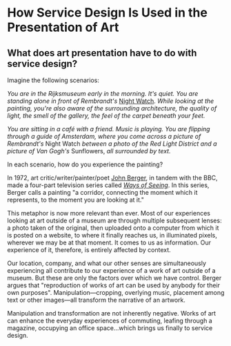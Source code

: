 # How Service Design Is Used in the Presentation of Art

## What does art presentation have to do with service design?

Imagine the following scenarios:

*You are in the Rijksmuseum early in the morning. It's quiet. You are standing alone in front of Rembrandt's* [Night Watch](http://www.rembrandthuis.nl/media/images/nachtwachtrh.jpeg). *While looking at the painting, you're also aware of the surrounding architecture, the quality of light, the smell of the gallery, the feel of the carpet beneath your feet.*

*You are sitting in a café with a friend. Music is playing. You are flipping through a guide of Amsterdam, where you come across a picture of Rembrandt's* Night Watch *between a photo of the Red Light District and a picture of Van Gogh's* Sunflowers, *all surrounded by text.*

In each scenario, how do you experience the painting?

In 1972, art critic/writer/painter/poet [John Berger](https://en.wikipedia.org/wiki/John_Berger), in tandem with the BBC, made a four-part television series called *[Ways of Seeing](https://www.youtube.com/watch?v=utEoRdSL1jo)*. In this series, Berger calls a painting "a corridor, connecting the moment which it represents, to the moment you are looking at it."

This metaphor is now more relevant than ever. Most of our experiences looking at art outside of a museum are through multiple subsequent lenses: a photo taken of the original, then uploaded onto a computer from which it is posted on a website, to where it finally reaches us, in illuminated pixels, wherever we may be at that moment. It comes to us as information. Our experience of it, therefore, is entirely affected by context.

Our location, company, and what our other senses are simultaneously experiencing all contribute to our experience of a work of art outside of a museum. But these are only the factors over which we have control. Berger argues that "reproduction of works of art can be used by anybody for their own purposes". Manipulation—cropping, overlying music, placement among text or other images—all transform the narrative of an artwork.

Manipulation and transformation are not inherently negative. Works of art can enhance the everyday experiences of commuting, leafing through a magazine, occupying an office space...which brings us finally to service design. 
